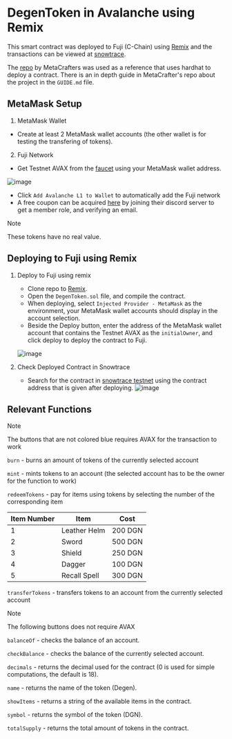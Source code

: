 # DegenToken in Avalanche using Remix
This smart contract was deployed to Fuji (C-Chain) using [Remix](https://remix.ethereum.org/) and the transactions can be viewed at [snowtrace](https://testnet.snowtrace.io/address/0xE2f942988C05e67f8CfE69b8885b6C1E6Bc415DA).

The [repo](https://github.com/Metacrafters/DegenToken/tree/main) by MetaCrafters was used as a reference that uses hardhat to deploy a contract.
There is an in depth guide in MetaCrafter's repo about the project in the `GUIDE.md` file.

## MetaMask Setup
1. MetaMask Wallet
  - Create at least 2 MetaMask wallet accounts (the other wallet is for testing the transfering of tokens).
2. Fuji Network
  - Get Testnet AVAX from the [faucet](https://test.core.app/tools/testnet-faucet/?subnet=c&token=c) using your MetaMask wallet address.
  
  ![image](https://github.com/user-attachments/assets/9d370ff3-a6a6-4a24-b979-559b2a3afcff)

  - Click `Add Avalanche L1 to Wallet` to automatically add the Fuji network
  - A free coupon can be acquired [here](https://guild.xyz/avalanche/developers) by joining their discord server to get a member role, and verifying an email.
> [!NOTE]
> These tokens have no real value.

## Deploying to Fuji using Remix
1. Deploy to Fuji using remix
   - Clone repo to [Remix](https://remix.ethereum.org/).
   - Open the `DegenToken.sol` file, and compile the contract.
   - When deploying, select `Injected Provider - MetaMask` as the environment, your MetaMask wallet accounts should display in the account selection.
   - Beside the Deploy button, enter the address of the MetaMask wallet account that contains the Testnet AVAX as the `initialOwner`, and click deploy to deploy the contract to Fuji.

   ![image](https://github.com/user-attachments/assets/ae8f63b6-50f1-431a-82fc-cefec19bb573)
    
2. Check Deployed Contract in Snowtrace
   - Search for the contract in [snowtrace testnet](https://testnet.snowtrace.io/) using the contract address that is given after deploying.
   ![image](https://github.com/user-attachments/assets/f98f856b-ea3d-4c9b-b442-410d78520f26)

## Relevant Functions
> [!NOTE]
> The buttons that are not colored blue requires AVAX for the transaction to work

`burn` - burns an amount of tokens of the currently selected account

`mint` - mints tokens to an account (the selected account has to be the owner for the function to work)

`redeemTokens` - pay for items using tokens by selecting the number of the corresponding item

|Item Number| Item | Cost |
|-|-|-|
|1|Leather Helm|200 DGN|
|2|Sword|500 DGN|
|3|Shield|250 DGN|
|4|Dagger|100 DGN|
|5|Recall Spell|300 DGN|

`transferTokens` - transfers tokens to an account from the currently selected account

> [!NOTE]
> The following buttons does not require AVAX

`balanceOf` - checks the balance of an account.

`checkBalance` - checks the balance of the currently selected account.

`decimals` - returns the decimal used for the contract (0 is used for simple computations, the default is 18).

`name` - returns the name of the token (Degen).

`showItems` - returns a string of the available items in the contract.

`symbol` - returns the symbol of the token (DGN).

`totalSupply` - returns the total amount of tokens in the contract.

